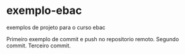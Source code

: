 # exemplo-ebac
exemplos de projeto para o curso ebac

Primeiro exemplo de commit e push no repositorio remoto.
Segundo commit.
Terceiro commit.
